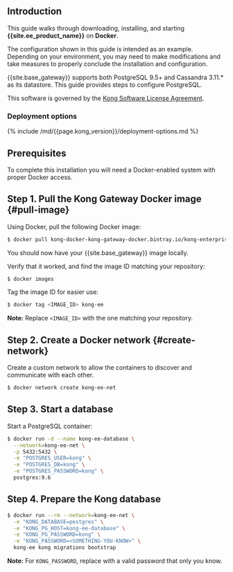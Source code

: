 <!-- Shared between the Docker install page and the setting up Vitals with
InfluxDB page -->

## Introduction

This guide walks through downloading, installing, and starting **{{site.ee_product_name}}** on **Docker**.

The configuration shown in this guide is intended as an example. Depending on your
environment, you may need to make modifications and take measures to properly conclude
the installation and configuration.

{{site.base_gateway}} supports both PostgreSQL 9.5+ and Cassandra 3.11.* as its datastore. This guide provides
steps to configure PostgreSQL.

This software is governed by the
[Kong Software License Agreement](https://konghq.com/enterprisesoftwarelicense/).

### Deployment options

{% include /md/{{page.kong_version}}/deployment-options.md %}

## Prerequisites

To complete this installation you will need a Docker-enabled system with proper
 Docker access.

## Step 1. Pull the Kong Gateway Docker image {#pull-image}

Using Docker, pull the following Docker image:

```bash
$ docker pull kong-docker-kong-gateway-docker.bintray.io/kong-enterprise-edition:{{page.kong_versions[10].version}}-alpine
```

You should now have your {{site.base_gateway}} image locally.

Verify that it worked, and find the image ID matching your repository:

```bash
$ docker images
```

Tag the image ID for easier use:

```bash
$ docker tag <IMAGE_ID> kong-ee
```

**Note:** Replace `<IMAGE_ID>` with the one matching your repository.

## Step 2. Create a Docker network {#create-network}

Create a custom network to allow the containers to discover and communicate with each other.

```bash
$ docker network create kong-ee-net
```

## Step 3. Start a database

Start a PostgreSQL container:

```bash
$ docker run -d --name kong-ee-database \
  --network=kong-ee-net \
  -p 5432:5432 \
  -e "POSTGRES_USER=kong" \
  -e "POSTGRES_DB=kong" \
  -e "POSTGRES_PASSWORD=kong" \
  postgres:9.6
```

## Step 4. Prepare the Kong database

```bash
$ docker run --rm --network=kong-ee-net \
  -e "KONG_DATABASE=postgres" \
  -e "KONG_PG_HOST=kong-ee-database" \
  -e "KONG_PG_PASSWORD=kong" \
  -e "KONG_PASSWORD=<SOMETHING-YOU-KNOW>" \
  kong-ee kong migrations bootstrap
```

<div class="alert alert-ee blue"><strong>Note:</strong> For <code>KONG_PASSWORD</code>, replace
 <code><SOMETHING-YOU-KNOW></code> with a valid password that only you know.</div>
